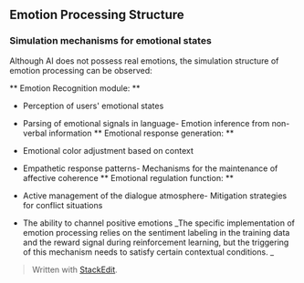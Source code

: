 ﻿## Emotion Processing Structure
### Simulation mechanisms for emotional states
Although AI does not possess real emotions, the simulation structure of emotion processing can be observed:

** Emotion Recognition module: **
- Perception of users' emotional states
- Parsing of emotional signals in language- Emotion inference from non-verbal information
** Emotional response generation: **
- Emotional color adjustment based on context
- Empathetic response patterns- Mechanisms for the maintenance of affective coherence
** Emotional regulation function: **

- Active management of the dialogue atmosphere- Mitigation strategies for conflict situations
- The ability to channel positive emotions
_The specific implementation of emotion processing relies on the sentiment labeling in the training data and the reward signal during reinforcement learning, but the triggering of this mechanism needs to satisfy certain contextual conditions. _


> Written with [StackEdit](https://stackedit.io/).
